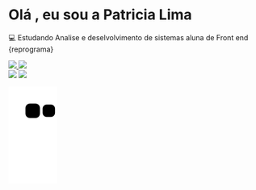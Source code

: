 # Olá , eu sou a Patricia Lima 

💻 Estudando Analise e deselvolvimento de sistemas
aluna de Front end {reprograma}

  </div>

<a href="https://github.com/patilima">
    <img height="180em" src="https://github-readme-stats.vercel.app/api?username=patilima&show_icons=false&theme=dark&include_all_commits=false&count_private=true"/>
    <img height="180em" src="https://github-readme-stats.vercel.app/api/top-langs/?username=Patilima&layout=compact&langs_count=7&theme=dark"/>
  </div>
  
<div> 
  <a href = "mailto:pati.lima0122@gmail.com"><img src="https://img.shields.io/badge/-Gmail-%23333?style=for-the-badge&logo=gmail&logoColor=white" target="_blank"></a>
  <a href="https://www.linkedin.com/in/patricialima25" target="_blank"><img src="https://img.shields.io/badge/-LinkedIn-%230077B5?style=for-the-badge&logo=linkedin&logoColor=white" target="_blank"></a> 
 
  ![Snake animation](https://github.com/rafaballerini/rafaballerini/blob/output/github-contribution-grid-snake.svg)
 
</div>
